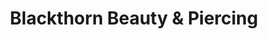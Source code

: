 ---
title: "Blackthorn Beauty & Piercing"
url: /ipswich/blackthorn-beauty-and-piercing/
shop: beauty
---